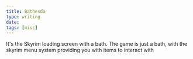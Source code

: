 ```yaml
---
title: Bathesda
type: writing
date:
tags: [misc]
---
```


It's the Skyrim loading screen with a bath. The game is just a bath, with the skyrim menu system providing you with items to interact with
